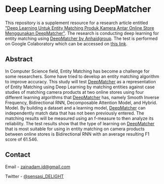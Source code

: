 # Deep Learning using DeepMatcher

This repository is a supplement resource for a research article entitled ["Deep Learning Untuk Entity Matching Produk Kamera Antar Online Store Menggunakan DeepMatcher"](http://journal.upgris.ac.id/index.php/JIU/article/view/7265). The research is conducting deep learning for entity matching using [DeepMatcher by Anhaidgroup](https://github.com/anhaidgroup/deepmatcher). The test is performed on Google Colaboratory which can be accessed on [this link](https://colab.research.google.com/github/sensasi-delight/deep-learning-using-deepmatcher/blob/main/testing%20code%20for%20DeepMatcher.ipynb).

## Abstract

In Computer Science field, Entity Matching has become a challenge for some researchers. Some have tried to develop an entity matching algorithm to improve accuracy. This study will test [DeepMatcher](https://github.com/anhaidgroup/deepmatcher) as a representation of Entity Matching using Deep Learning by matching entities against case studies of matching camera products at two online stores using four different learning algorithms that [DeepMatcher](https://github.com/anhaidgroup/deepmatcher) has, namely Smooth Inverse Frequency, Bidirectional RNN, Decomposable Attention Model, and Hybrid. Model. By building a dataset and a learning model, [DeepMatcher](https://github.com/anhaidgroup/deepmatcher) can independently match data that has not been previously entered. The matching results will be measured using an f-measure to then analyze its reliability. The test results show that the type of learning on [DeepMatcher](https://github.com/anhaidgroup/deepmatcher) that is most suitable for using in entity matching on camera products between online stores is Bidirectional RNN with an average resulting F1 score of 61.546.

## Contact

Email - zainadam.id@gmail.com

Twitter - [@sensasi_DELIGHT](https://twitter.com/sensasi_DELIGHT)
